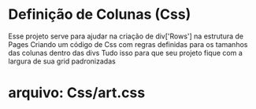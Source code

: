 # Definição de Colunas (Css)

Esse projeto serve para ajudar na criação de div['Rows'] na estrutura de Pages 
Criando um código de Css com regras definidas para os tamanhos das colunas dentro das divs
Tudo isso para que seu projeto fique com a largura de sua grid padronizadas

# arquivo: Css/art.css
